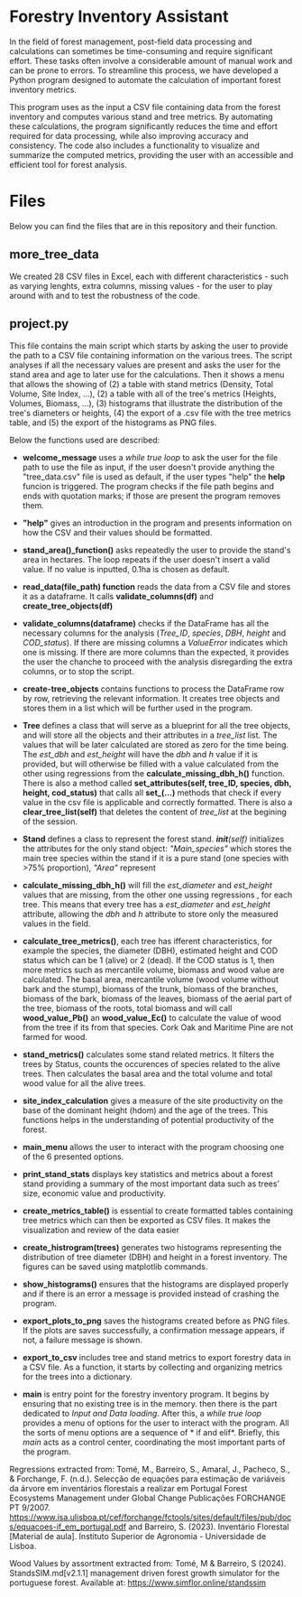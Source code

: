 
# Forestry Inventory Assistant
In the field of forest management, post-field data processing and calculations can sometimes be time-consuming and require significant effort. These tasks often involve a considerable amount of manual work and can be prone to errors. To streamline this process, we have developed a Python program designed to automate the calculation of important forest inventory metrics.

This program uses as the input a CSV file containing data from the forest inventory and computes various stand and tree metrics. By automating these calculations, the program significantly reduces the time and effort required for data processing, while also improving accuracy and consistency. The code also includes a functionality to visualize and summarize the computed metrics, providing the user with an accessible and efficient tool for forest analysis. 

# Files
Below you can find the files that are in this repository and their function.

## more_tree_data
We created 28 CSV files in Excel, each with different characteristics - such as varying lenghts, extra columns, missing values - for the user to play around with and to test the robustness of the code.

## project.py
This file contains the main script which starts by asking the user to provide the path to a CSV file containing information on the various trees. The script analyses if all the necessary values are present and asks the user for the stand area and age to later use for the calculations. Then it shows a menu that allows the showing of (2) a table with stand metrics (Density, Total Volume, Site Index, ...), (2) a table with all of the tree's metrics (Heights, Volumes, Biomass, ...), (3) histograms that illustrate the distribution of the tree's diameters or heights, (4) the export of a .csv file with the tree metrics table, and (5) the export of the histograms as PNG files. 

Below the functions used are described: 
- **welcome_message** uses a *while true loop* to ask the user for the file path to use the file as input, if the user doesn't provide anything the "tree_data.csv" file is used as default, if the user types "help" the **help** funcion is triggered. The program checks if the file path begins and ends with quotation marks; if those are present the program removes them.

- **"help"** gives an introduction in the program and presents information on how the CSV and their values should be formatted. 

- **stand_area()_function()** asks repeatedly the user to provide the stand's area in hectares. The loop repeats if the user doesn't insert a valid value. If no value is inputted, 0.1ha is chosen as default.

- **read_data(file_path) function** reads the data from a CSV file and stores it as a dataframe. It calls **validate_columns(df)** and **create_tree_objects(df)** 

- **validate_columns(dataframe)** checks if the DataFrame has all the necessary columns for the analysis (*Tree_ID*, *species*, *DBH*, *height* and *COD_status*). If there are missing columns a *ValueError* indicates which one is missing. If there are more columns than the expected, it provides the user the chanche to proceed with the analysis disregarding the extra columns, or to stop the script. 

- **create-tree_objects** contains functions to process the DataFrame row by row, retrieving the relevant information. It creates tree objects and stores them in a list which will be further used in the program.

- **Tree** defines a class that will serve as a blueprint for all the tree objects, and will store all the objects and their attributes in a *tree_list* list. The values that will be later calculated are stored as zero for the time being. The *est_dbh* and *est_height* will have the *dbh* and *h* value if it is provided, but will otherwise be filled with a value calculated from the other using regressions from the **calculate_missing_dbh_h()** function. There is also a method called **set_attributes(self, tree_ID, species, dbh, height, cod_status)** that calls all **set_(...)** methods that check if every value in the csv file is applicable and correctly formatted. There is also a **clear_tree_list(self)** that deletes the content of *tree_list* at the begining of the session.

- **Stand** defines a class to represent the forest stand. *__init__(self)* initializes the attributes for the only stand object: *"Main_species"* which stores the main tree species within the stand if it is a pure stand (one species with >75% proportion), *"Area"* represent

- **calculate_missing_dbh_h()** will fill the *est_diameter* and *est_height* values that are missing, from the other one ussing regressions , for each tree. This means that every tree has a *est_diameter* and *est_height* attribute, allowing the *dbh* and *h* attribute to store only the measured values in the field.

- **calculate_tree_metrics()**, each tree has ifferent characteristics, for example the species, the diameter (DBH), estimated height and COD status which can be 1 (alive) or 2 (dead). If the COD status is 1, then more metrics such as mercantile volume, biomass and wood value are calculated. The basal area, mercantile volume (wood volume without bark and the stump), biomass of the trunk, biomass of the branches, biomass of the bark, biomass of the leaves, biomass of the aerial part of the tree, biomass of the roots, total biomass and will call **wood_value_Pb()** an **wood_value_Ec()** to calculate the value of wood from the tree if its from that species. Cork Oak and Maritime Pine are not farmed for wood.

- **stand_metrics()** calculates some stand related metrics. It filters the trees by Status, counts the occurences of species related to the alive trees. Then calculates the basal area and the total volume and total wood value for all the alive trees.

- **site_index_calculation** gives a measure of the site productivity on the base of the dominant height (hdom) and the age of the trees. This functions helps in the understanding of potential productivity of the forest. 

- **main_menu** allows the user to interact with the program choosing one of the 6 presented options. 

- **print_stand_stats** displays key statistics and metrics about a forest stand providing a summary of the most important data such as trees’ size, economic value and productivity. 

- **create_metrics_table()** is essential to create formatted tables containing tree metrics which can then be exported as CSV files. It makes the visualization and review of the data easier 

- **create_histrogram(trees)** generates two histograms representing the distribution of tree diameter (DBH) and height in a forest inventory. The figures can be saved using matplotlib commands. 

- **show_histograms()** ensures that the histograms are displayed properly and if there is an error a message is provided instead of crashing the program. 

- **export_plots_to_png** saves the histograms created before as PNG files. If the plots are saves successfully, a confirmation message appears, if not, a failure message is shown. 

- **export_to_csv** includes tree and stand metrics to export forestry data in a CSV file. As a function, it starts by collecting and organizing metrics for the trees into a dictionary. 

- **main** is entry point for the forestry inventory program. It begins by ensuring that no existing tree is in the memory. then there is the part dedicated to *Input and Data loading*. After this, a *while true loop* provides a menu of options for the user to interact with the program. All the sorts of menu options are a sequence of * if and elif*. Briefly, this *main* acts as a control center, coordinating the most important parts of the program. 



Regressions extracted from: Tomé, M., Barreiro, S., Amaral, J., Pacheco, S., & Forchange, F. (n.d.). Selecção de equações para estimação de variáveis da árvore em inventários florestais a realizar em Portugal Forest Ecosystems Management under Global Change Publicações FORCHANGE PT 9/2007. https://www.isa.ulisboa.pt/cef/forchange/fctools/sites/default/files/pub/docs/equacoes-if_em_portugal.pdf and Barreiro, S. (2023). Inventário Florestal [Material de aula]. Instituto Superior de Agronomia - Universidade de Lisboa.

‌Wood Values by assortment extracted from: Tomé, M & Barreiro, S (2024). StandsSIM.md[v2.1.1] management driven forest growth simulator for the portuguese forest. Available at: https://www.simflor.online/standssim